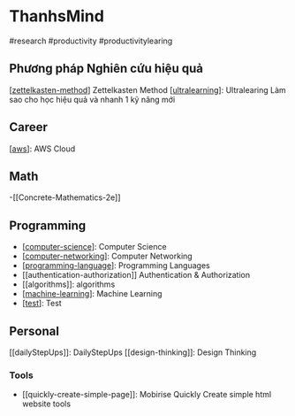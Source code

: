 # ThanhsMind
#research #productivity #productivitylearing 

## Phương pháp Nghiên cứu hiệu quả
[[zettelkasten-method]] Zettelkasten Method
[[ultralearning]]: Ultralearing Làm sao cho học hiệu quả và nhanh 1 kỹ năng mới 
## Career 
[[aws]]: AWS Cloud

## Math
-[[Concrete-Mathematics-2e]] 

## Programming
- [[computer-science]]: Computer Science
- [[computer-networking]]: Computer Networking
- [[programming-language]]: Programming Languages
- [[authentication-authorization]] Authentication & Authorization
- [[algorithms]]: algorithms
- [[machine-learning]]: Machine Learning
- [[test]]: Test

## Personal
[[dailyStepUps]]: DailyStepUps
[[design-thinking]]: Design Thinking

### Tools
- [[quickly-create-simple-page]]: Mobirise Quickly Create simple html website tools
 

[//begin]: # "Autogenerated link references for markdown compatibility"
[aws]: aws  "AWS Cloud"
[zettelkasten-method]: zettelkasten-method "Zettelkasten Method"
[ultralearning]: ultralearning "Ultralearing Làm sao cho học hiệu quả và nhanh 1 kỹ năng mới"
[programming-language]: programming-language "Programming Languages"
[computer-science]: computer-science "Computer Science"
[computer-networking]: computer-networking "Computer Networking"
[test]: test "Test"
[machine-learning]: machine-learning "Machine Learning"
[//end]: # "Autogenerated link references"




